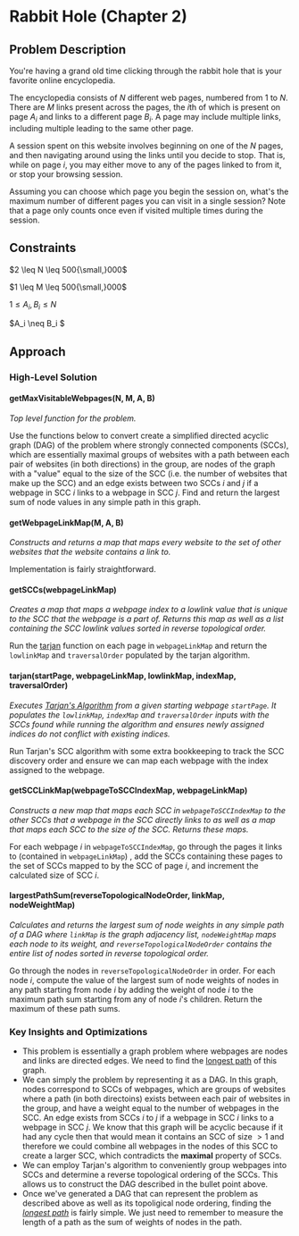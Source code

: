 # Rabbit Hole (Chapter 2)

## Problem Description

You're having a grand old time clicking through the rabbit hole that is your favorite online encyclopedia.

The encyclopedia consists of $N$ different web pages, numbered from $1$ to $N$. There are $M$ links present across the pages, the $i\text{th}$ of which is present on page $A_i$ and links to a different page $B_i$. A page may include multiple links, including multiple leading to the same other page.

A session spent on this website involves beginning on one of the $N$ pages, and then navigating around using the links until you decide to stop. That is, while on page $i$, you may either move to any of the pages linked to from it, or stop your browsing session.

Assuming you can choose which page you begin the session on, what's the maximum number of different pages you can visit in a single session? Note that a page only counts once even if visited multiple times during the session.

## Constraints

$2 \leq N \leq 500{\small,}000$

$1 \leq M \leq 500{\small,}000$

$1 \leq A_i, B_i \leq N$

$A_i \neq B_i $

## Approach

### High-Level Solution

#### getMaxVisitableWebpages(N, M, A, B)

*Top level function for the problem.*

Use the functions below to convert create a simplified directed acyclic graph (DAG) of the problem where strongly connected components (SCCs), which are essentially maximal groups of websites with a path between each pair of websites (in both directions) in the group, are nodes of the graph with a "value" equal to the size of the SCC (i.e. the number of websites that make up the SCC) and an edge exists between two SCCs $i$ and $j$ if a webpage in SCC $i$ links to a webpage in SCC $j$. Find and return the largest sum of node values in any simple path in this graph.

#### getWebpageLinkMap(M, A, B)

*Constructs and returns a map that maps every website to the set of other websites that the website contains a link to.*

Implementation is fairly straightforward.

#### getSCCs(webpageLinkMap)

*Creates a map that maps a webpage index to a lowlink value that is unique to the SCC that the webpage is a part of. Returns this map as well as a list containing the SCC lowlink values sorted in reverse topological order.*

Run the [tarjan](#tarjanstartpage-webpagelinkmap-lowlinkmap-indexmap-traversalorder) function on each page in ```webpageLinkMap``` and return the ```lowlinkMap``` and ```traversalOrder``` populated by the tarjan algorithm.

#### tarjan(startPage, webpageLinkMap, lowlinkMap, indexMap, traversalOrder)

*Executes [Tarjan's Algorithm](https://en.wikipedia.org/wiki/Tarjan%27s_strongly_connected_components_algorithm) from a given starting webpage ```startPage```. It populates the ```lowlinkMap```, ```indexMap``` and ```traversalOrder``` inputs with the SCCs found while running the algorithm and ensures newly assigned indices do not conflict with existing indices.*

Run Tarjan's SCC algorithm with some extra bookkeeping to track the SCC discovery order and ensure we can map each webpage with the index assigned to the webpage.

#### getSCCLinkMap(webpageToSCCIndexMap, webpageLinkMap)

*Constructs a new map that maps each SCC in ```webpageToSCCIndexMap``` to the other SCCs that a webpage in the SCC directly links to as well as a map that maps each SCC to the size of the SCC. Returns these maps.*

For each webpage $i$ in ```webpageToSCCIndexMap```, go through the pages it links to (contained in ```webpageLinkMap```) , add the SCCs containing these pages to the set of SCCs mapped to by the SCC of page $i$, and increment the calculated size of SCC $i$.

#### largestPathSum(reverseTopologicalNodeOrder, linkMap, nodeWeightMap)

*Calculates and returns the largest sum of node weights in any simple path of a DAG where ```linkMap``` is the graph adjacency list, ```nodeWeightMap``` maps each node to its weight, and ```reverseTopologicalNodeOrder``` contains the entire list of nodes sorted in reverse topological order.*

Go through the nodes in ```reverseTopologicalNodeOrder``` in order. For each node $i$, compute the value of the largest sum of node weights of nodes in any path starting from node $i$ by adding the weight of node $i$ to the maximum path sum starting from any of node $i$'s children. Return the maximum of these path sums.

### Key Insights and Optimizations

- This problem is essentially a graph problem where webpages are nodes and links are directed edges. We need to find the [longest path](https://en.wikipedia.org/wiki/Longest_path_problem) of this graph.
- We can simply the problem by representing it as a DAG. In this graph, nodes correspond to SCCs of webpages, which are groups of websites where a path (in both directoins) exists between each pair of websites in the group, and have a weight equal to the number of webpages in the SCC. An edge exists from SCCs $i$ to $j$ if a webpage in SCC $i$ links to a webpage in SCC $j$. We know that this graph will be acyclic because if it had any cycle then that would mean it contains an SCC of size $> 1$ and therefore we could combine all webpages in the nodes of this SCC to create a larger SCC, which contradicts the **maximal** property of SCCs.
- We can employ Tarjan's algorithm to conveniently group webpages into SCCs and determine a reverse topological ordering of the SCCs. This allows us to construct the DAG described in the bullet point above.
- Once we've generated a DAG that can represent the problem as described above as well as its topoligical node ordering, finding the [*longest path*](https://en.wikipedia.org/wiki/Longest_path_problem#Acyclic_graphs) is fairly simple. We just need to remember to measure the length of a path as the sum of weights of nodes in the path.